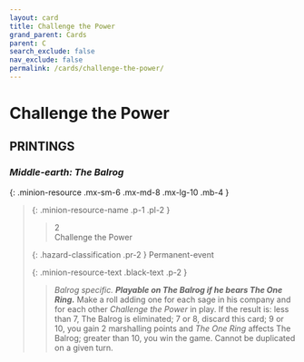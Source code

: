```yaml
---
layout: card
title: Challenge the Power
grand_parent: Cards
parent: C
search_exclude: false
nav_exclude: false
permalink: /cards/challenge-the-power/
---
```


# Challenge the Power


## PRINTINGS


### _Middle-earth: The Balrog_

{: .minion-resource .mx-sm-6 .mx-md-8 .mx-lg-10 .mb-4 }
> {: .minion-resource-name .p-1 .pl-2 }
> > <div class="hazard-mp">2</div>
> > <div class="card-name">Challenge the Power</div>
>
> {: .hazard-classification .pr-2 }
> Permanent-event
>
> {: .minion-resource-text .black-text .p-2 }
> > _Balrog specific._ ***Playable on The Balrog if he bears The One Ring.*** Make a roll adding one for each sage in his company and for each other _Challenge the Power_ in play. If the result is: less than 7, The Balrog is eliminated; 7 or 8, discard this card; 9 or 10, you gain 2 marshalling points and _The One Ring_ affects The Balrog; greater than 10, you win the game. Cannot be duplicated on a given turn. 
> 
